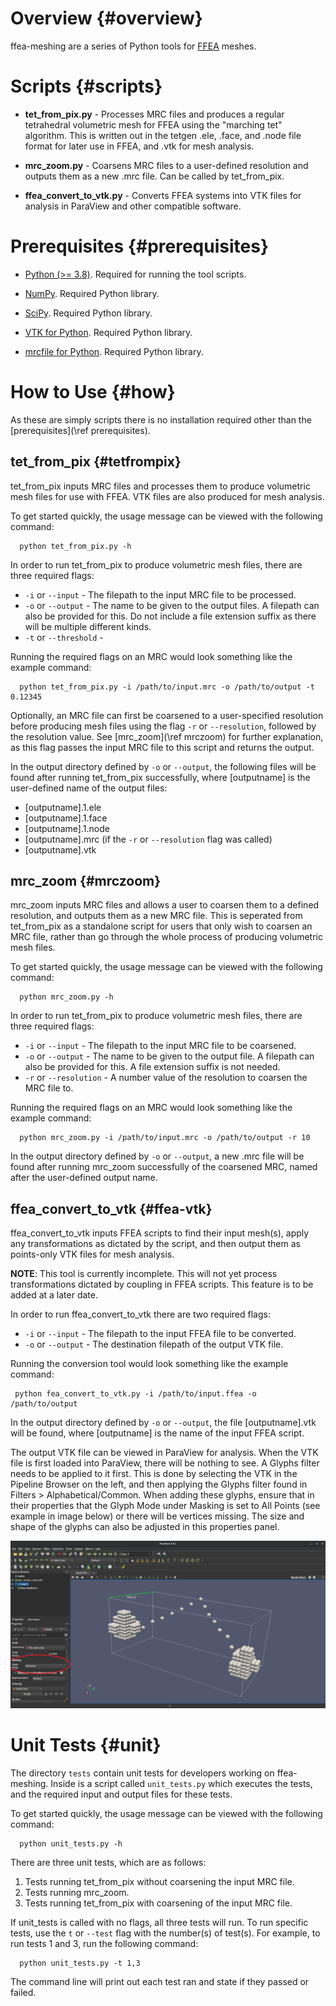 Overview {#overview}
============

ffea-meshing are a series of Python tools for [FFEA](https://bitbucket.org/FFEA/ffea/downloads/) meshes.


Scripts {#scripts}
=============

   * **tet_from_pix.py** - Processes MRC files and produces a regular
    tetrahedral volumetric mesh for FFEA using the "marching tet" algorithm.
    This is written out in the tetgen .ele, .face, and .node file format for
    later use in FFEA, and .vtk for mesh analysis.

   * **mrc_zoom.py** - Coarsens MRC files to a user-defined resolution and
    outputs them as a new .mrc file. Can be called by tet_from_pix.

   * **ffea_convert_to_vtk.py** - Converts FFEA systems into VTK files for
    analysis in ParaView and other compatible software.


Prerequisites {#prerequisites}
=============

   * [Python (>= 3.8)](https://www.python.org/).
     Required for running the tool scripts.

   * [NumPy](https://numpy.org/).
     Required Python library.

   * [SciPy](https://scipy.org/).
     Required Python library.

   * [VTK for Python](https://pypi.org/project/vtk/).
     Required Python library.

   * [mrcfile for Python](https://pypi.org/project/mrcfile/).
     Required Python library.


How to Use {#how}
=============

As these are simply scripts there is no installation required other than the
 [prerequisites](\ref prerequisites).

tet_from_pix {#tetfrompix}
-------------

tet_from_pix inputs MRC files and processes them to produce volumetric mesh
 files for use with FFEA. VTK files are also produced for mesh analysis.

To get started quickly, the usage message can be viewed with the following command:

      python tet_from_pix.py -h

In order to run tet_from_pix to produce volumetric mesh files, there are three
 required flags:

   * `-i` or `--input` - The filepath to the input MRC file to be processed.
   * `-o` or `--output` - The name to be given to the output files. A filepath
    can also be provided for this. Do not include a file extension suffix as
    there will be multiple different kinds.
   * `-t` or `--threshold` - <!-- Molly - can you explain this -->

Running the required flags on an MRC would look something like the example
 command:

      python tet_from_pix.py -i /path/to/input.mrc -o /path/to/output -t 0.12345

Optionally, an MRC file can first be coarsened to a user-specified resolution
 before producing mesh files using the flag `-r` or `--resolution`, followed by
 the resolution value. See [mrc_zoom](\ref mrczoom) for further explanation, as
 this flag passes the input MRC file to this script and returns the output.

In the output directory defined by `-o` or `--output`, the following files will
 be found after running tet_from_pix successfully, where [outputname] is the
 user-defined name of the output files:

   * [outputname].1.ele
   * [outputname].1.face
   * [outputname].1.node
   * [outputname].mrc (if the `-r` or `--resolution` flag was called)
   * [outputname].vtk

mrc_zoom {#mrczoom}
-------------

mrc_zoom inputs MRC files and allows a user to coarsen them to a defined
 resolution, and outputs them as a new MRC file. This is seperated from
 tet_from_pix as a standalone script for users that only wish to coarsen an
 MRC file, rather than go through the whole process of producing volumetric
 mesh files.

To get started quickly, the usage message can be viewed with the following command:

      python mrc_zoom.py -h

In order to run tet_from_pix to produce volumetric mesh files, there are three
required flags:

   * `-i` or `--input` - The filepath to the input MRC file to be coarsened.
   * `-o` or `--output` - The name to be given to the output file. A filepath
    can also be provided for this. A file extension suffix is not needed.
   * `-r` or `--resolution` - A number value of the resolution to coarsen the
    MRC file to. <!-- Molly - you might be able to give more detail here -->

Running the required flags on an MRC would look something like the example
 command:

      python mrc_zoom.py -i /path/to/input.mrc -o /path/to/output -r 10

In the output directory defined by `-o` or `--output`, a new .mrc file will be
 found after running mrc_zoom successfully of the coarsened MRC, named after the
 user-defined output name.

<!-- Note: This README style is inconsistent because of format changes made in the branch interpolation which will be merged at a later date. I had to compromise. -->
## ffea_convert_to_vtk {#ffea-vtk}

ffea_convert_to_vtk inputs FFEA scripts to find their input mesh(s), apply any
 transformations as dictated by the script, and then output them as points-only
 VTK files for mesh analysis.

**NOTE**: This tool is currently incomplete. This will not yet process transformations
 dictated by coupling in FFEA scripts. This feature is to be added at a later date.

In order to run ffea_convert_to_vtk there are two required flags:

   * `-i` or `--input` - The filepath to the input FFEA file to be converted.
   * `-o` or `--output` - The destination filepath of the output VTK file.

Running the conversion tool would look something like the example command:

     python fea_convert_to_vtk.py -i /path/to/input.ffea -o /path/to/output

In the output directory defined by `-o` or `--output`, the file [outputname].vtk
 will be found, where [outputname] is the name of the input FFEA script.

The output VTK file can be viewed in ParaView for analysis. When the VTK file is
 first loaded into ParaView, there will be nothing to see. A Glyphs filter needs
 to be applied to it first. This is done by selecting the VTK in the Pipeline
 Browser on the left, and then applying the Glyphs filter found in Filters >
 Alphabetical/Common. When adding these glyphs, ensure that in their properties
 that the Glyph Mode under Masking is set to All Points (see example in image
 below) or there will be vertices missing. The size and shape of the glyphs can
 also be adjusted in this properties panel.

![VTK converted from FFEA script viewed in Paraview](docs/ffea-vtk.png)


Unit Tests {#unit}
=============

The directory `tests` contain unit tests for developers working on ffea-meshing.
 Inside is a script called `unit_tests.py` which executes the tests, and the
 required input and output files for these tests.

To get started quickly, the usage message can be viewed with the following command:

      python unit_tests.py -h

There are three unit tests, which are as follows:

   1. Tests running tet_from_pix without coarsening the input MRC file.
   2. Tests running mrc_zoom.
   3. Tests running tet_from_pix with coarsening of the input MRC file.

If unit_tests is called with no flags, all three tests will run. To run specific
 tests, use the `t` or `--test` flag with the number(s) of test(s). For example,
 to run tests 1 and 3, run the following command:

      python unit_tests.py -t 1,3

The command line will print out each test ran and state if they passed or failed.
